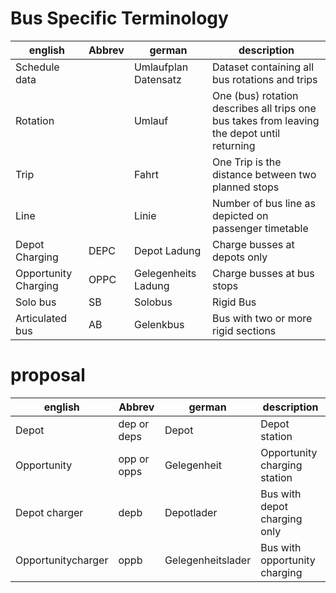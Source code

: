 Bus Specific Terminology
========================

| english | Abbrev | german | description |
| ------- | ------ | ------ | ----------- |
| Schedule data | | Umlaufplan Datensatz | Dataset containing all bus rotations and trips |
| Rotation | | Umlauf| One (bus) rotation describes all trips one bus takes from leaving the depot until returning |
| Trip | | Fahrt | One Trip is the distance between two planned stops |
| Line | | Linie | Number of bus line as depicted on passenger timetable |
| Depot Charging | DEPC | Depot Ladung | Charge busses at depots only |
| Opportunity Charging | OPPC | Gelegenheits Ladung | Charge busses at bus stops |
| Solo bus | SB | Solobus | Rigid Bus |
| Articulated bus | AB | Gelenkbus | Bus with two or more rigid sections |

# proposal
| english | Abbrev | german | description |
| ------- | ------ | ------ | ----------- |
| Depot | dep or deps| Depot | Depot station |
| Opportunity | opp or opps| Gelegenheit | Opportunity charging station|
| Depot charger | depb | Depotlader | Bus with depot charging only |
| Opportunitycharger | oppb | Gelegenheitslader | Bus with opportunity charging|
